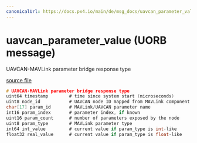 ```yaml
---
canonicalUrl: https://docs.px4.io/main/de/msg_docs/uavcan_parameter_value
---
```


# uavcan_parameter_value (UORB message)

UAVCAN-MAVLink parameter bridge response type

[source file](https://github.com/PX4/PX4-Autopilot/blob/release/1.13/msg/uavcan_parameter_value.msg)

```c
# UAVCAN-MAVLink parameter bridge response type
uint64 timestamp        # time since system start (microseconds)
uint8 node_id           # UAVCAN node ID mapped from MAVLink component ID
char[17] param_id       # MAVLink/UAVCAN parameter name
int16 param_index       # parameter index, if known
uint16 param_count      # number of parameters exposed by the node
uint8 param_type        # MAVLink parameter type
int64 int_value         # current value if param_type is int-like
float32 real_value      # current value if param_type is float-like

```
